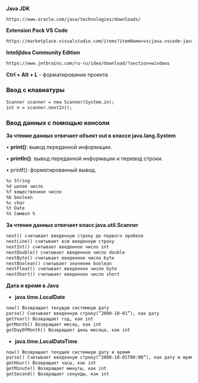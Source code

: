 
**Java JDK**
```she
https://www.oracle.com/java/technologies/downloads/
```
**Extension Pack VS Code**
```sh
https://marketplace.visualstudio.com/items?itemName=vscjava.vscode-javapack
```
**IntelijIdea Community Edition**
```dtd
https://www.jetbrains.com/ru-ru/idea/download/?section=windows
```

**Ctrl + Alt + L** - форматирование проекта

### Ввод с клавиатуры 
```dtd
Scanner scanner = new Scanner(System.in);
int n = scanner.nextIn();
```

### Ввод данных с помощью консоли

**За чтение данных отвечает объект out в классе java.lang.System**

• **print()**: вывод переданной информации.

• **println()**: вывод переданной информации и перевод строки.

• printf(): форматированный вывод.
```dtd
%s String
%d целое число
%f вещественное число
%b boolean
%c char
%t Date
%% Символ %
```
**За чтение данных отвечает класс java.util.Scanner**
```dtd
next() считывает введенную строку до первого пробела
nextLine() считывает всю введенную строку
nextInt() считывает введенное число int
nextDouble() считывает введенное число double
nextByte() считывает введенное число byte
nextBoolean() считывает значение boolean
nextFloat() считывает введенное число byte
nextShort() считывает введенное число short
```

**Дата и время в Java**
- **java.time.LocalDate**
```dtd
now() Возвращает текущую системную дату
parse() Считывает введенную строку(”2000-10-01”), как дату
getYear() Возвращает год, как int
getMonth() Возвращает месяц, как int
getDayOfMonth() Возвращает день месяца, как int
```
- **java.time.LocalDateTime**
```dtd
now() Возвращает текущее системную дату и время
parse() Считывает введенную строку(”2000-10-01T00:00”), как дату и время
getHour() Возвращает часы, как int
getMinute() Возвращает минуты, как int
getSecond() Возвращает секунды, как int
```

